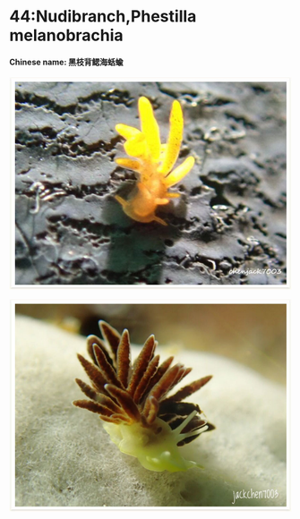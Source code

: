 # 44:Nudibranch,Phestilla melanobrachia

#### Chinese name: 黑枝背鳃海蛞蝓

![](../../.gitbook/assets/tenellia-melanobrachia.jpg)

![](../../.gitbook/assets/tenellia-melanobrachia2.jpg)

